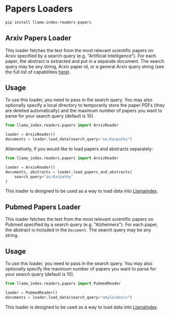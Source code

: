 # Papers Loaders

```bash
pip install llama-index-readers-papers
```

## Arxiv Papers Loader

This loader fetches the text from the most relevant scientific papers on Arxiv specified by a search query (e.g. "Artificial Intelligence"). For each paper, the abstract is extracted and put in a separate document. The search query may be any string, Arxiv paper id, or a general Arxiv query string (see the full list of capabilities [here](https://info.arxiv.org/help/api/user-manual.html#query_details)).

## Usage

To use this loader, you need to pass in the search query. You may also optionally specify a local directory to temporarily store the paper PDFs (they are deleted automatically) and the maximum number of papers you want to parse for your search query (default is 10).

```python
from llama_index.readers.papers import ArxivReader

loader = ArxivReader()
documents = loader.load_data(search_query="au:Karpathy")
```

Alternatively, if you would like to load papers and abstracts separately:

```python
from llama_index.readers.papers import ArxivReader

loader = ArxivReader()
documents, abstracts = loader.load_papers_and_abstracts(
    search_query="au:Karpathy"
)
```

This loader is designed to be used as a way to load data into [LlamaIndex](https://github.com/run-llama/llama_index/).

## Pubmed Papers Loader

This loader fetches the text from the most relevant scientific papers on Pubmed specified by a search query (e.g. "Alzheimers"). For each paper, the abstract is included in the `Document`. The search query may be any string.

## Usage

To use this loader, you need to pass in the search query. You may also optionally specify the maximum number of papers you want to parse for your search query (default is 10).

```python
from llama_index.readers.papers import PubmedReader

loader = PubmedReader()
documents = loader.load_data(search_query="amyloidosis")
```

This loader is designed to be used as a way to load data into [LlamaIndex](https://github.com/run-llama/llama_index/).
